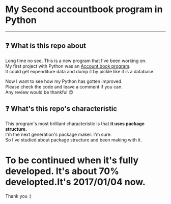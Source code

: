 # My Second accountbook program in Python
---
## :question: What is this repo about
Long time no see. This is a new program that I've been working on.  
My first project with Python was an [Account book program](https://github.com/shoark7/Persoanl_accountbook).  
It could get expenditure data and dump it by pickle like it is a database.  

Now I want to see how my Python has gotten improved.  
Please check the code and leave a comment if you can.  
Any review would be thankful :blush:  

## :question: What's this repo's characteristic
This program's most brilliant characteristic is that **it uses package structure.**  
I'm the next generation's package maker. I'm sure.  
So I've studied about package structure and been making with it.

# To be continued when it's fully developed. It's about 70% developted.It's 2017/01/04 now.
Thank you :)
